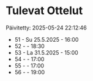 # Tulevat Ottelut

Päivitetty: 2025-05-24 22:12:46

- 51 - Su 25.5.2025 - 16:00
- 52 -  - 18:30
- 53 - La 31.5.2025 - 15:00
- 54 -  - 17:00
- 55 -  - 17:00
- 56 -  - 19:00
